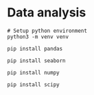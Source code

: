 # Data analysis

```shell
# Setup python environment
python3 -m venv venv

pip install pandas

pip install seaborn

pip install numpy

pip install scipy
```
